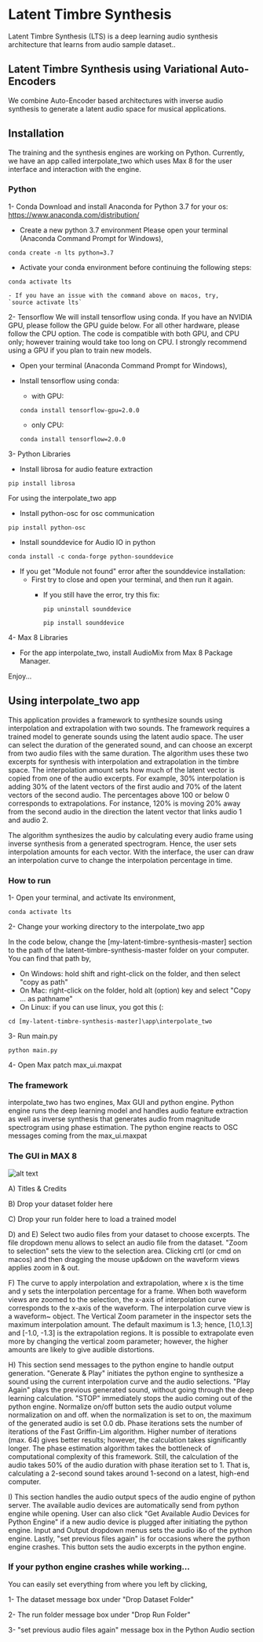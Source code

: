 # Latent Timbre Synthesis

Latent Timbre Synthesis (LTS) is a deep learning audio synthesis architecture that learns from audio sample dataset.. 

## Latent Timbre Synthesis using Variational Auto-Encoders
We combine Auto-Encoder based architectures with inverse audio synthesis to generate a latent audio space for musical applications.

## Installation 

The training and the synthesis engines are working on Python. Currently, we have an app called interpolate_two which uses Max 8 for the user interface and interaction with the engine. 

### Python 

1- Conda 
Download and install Anaconda for Python 3.7 for your os:
https://www.anaconda.com/distribution/

- Create a new python 3.7 environment
Please open your terminal (Anaconda Command Prompt for Windows),

`conda create -n lts python=3.7`

- Activate your conda environment before continuing the following steps:

`conda activate lts`
    
    - If you have an issue with the command above on macos, try, 
    `source activate lts`

2- Tensorflow
We will install tensorflow using conda. If you have an NVIDIA GPU, please follow the GPU guide below. For all other hardware, please follow the CPU option. The code is compatible with both GPU, and CPU only; however training would take too long on CPU. I strongly recommend using a GPU if you plan to train new models. 


- Open your terminal (Anaconda Command Prompt for Windows),

- Install tensorflow using conda:
    - with GPU:
    
    `conda install tensorflow-gpu=2.0.0`

    - only CPU:
    
    `conda install tensorflow=2.0.0`

3- Python Libraries

- Install librosa for audio feature extraction

`pip install librosa`


For using the interpolate_two app

- Install python-osc for osc communication

`pip install python-osc`

- Install sounddevice for Audio IO in python

`conda install -c conda-forge python-sounddevice`
    
  - If you get "Module not found" error after the  sounddevice installation:
    - First try to close and open your terminal, and then run it again.
      - If you still have the error, try this fix:
            
        `pip uninstall sounddevice`
            
        `pip install sounddevice`

4- Max 8 Libraries

- For the app interpolate_two, install AudioMix from Max 8 Package Manager. 

Enjoy...

## Using interpolate_two app

This application provides a framework to synthesize sounds using interpolation and extrapolation with two sounds. The framework requires a trained model to generate sounds using the latent audio space. The user can select the duration of the generated sound, and can choose an excerpt from two audio files with the same duration. The algorithm uses these two excerpts for synthesis with interpolation and extrapolation in the timbre space. The interpolation amount sets how much of the latent vector is copied from one of the audio excerpts. For example, 30% interpolation is adding 30% of the latent vectors of the first audio and 70% of the latent vectors of the second audio. The percentages above 100 or below 0 corresponds to extrapolations. For instance, 120% is moving 20% away from the second audio in the direction the latent vector that links audio 1 and audio 2. 

The algorithm synthesizes the audio by calculating every audio frame using inverse synthesis from a generated spectrogram. Hence, the user sets interpolation amounts for each vector. With the interface, the user can draw an interpolation curve to change the interpolation percentage in time.

### How to run

1- Open your terminal, and activate lts environment,

`conda activate lts`

2- Change your working directory to the interpolate_two app

In the code below, change the [my-latent-timbre-synthesis-master] section to the path of the latent-timbre-synthesis-master folder on your computer. 
You can find that path by,

- On Windows: hold shift and right-click on the folder, and then select "copy as path"
- On Mac: right-click on the folder, hold alt (option) key and select "Copy ... as pathname"
- On Linux: if you can use linux, you got this (:

`cd [my-latent-timbre-synthesis-master]\app\interpolate_two`

3- Run main.py

`python main.py`

4- Open Max patch max\_ui.maxpat

### The framework

interpolate\_two has two engines, Max GUI and python engine. Python engine runs the deep learning model and handles audio feature extraction as well as inverse synthesis that generates audio from magnitude spectrogram using phase estimation. The python engine reacts to OSC messages coming from the max\_ui.maxpat 

### The GUI in MAX 8

![alt text](https://gitlab.com/ktatar/latent-timbre-synthesis/-/raw/master/images/interpolate_two_ui.jpg "interpolate_two GUI")

A) Titles & Credits 

B) Drop your dataset folder here 

C) Drop your run folder here to load a trained model

D) and E) Select two audio files from your dataset to choose excerpts. The file dropdown menu allows to select an audio file from the dataset. "Zoom to selection" sets the view to the selection area. Clicking crtl (or cmd on macos) and then dragging the mouse up&down on the waveform views applies zoom in & out.  

F) The curve to apply interpolation and extrapolation, where x is the time and y sets the interpolation percentage for a frame. When both waveform views are zoomed to the selection, the x-axis of interpolation curve corresponds to the x-axis of the waveform. The interpolation curve view is a waveform~ object. The Vertical Zoom parameter in the inspector sets the maximum interpolation amount. The default maximum is 1.3; hence, [1.0,1.3] and [-1.0, -1.3] is the extrapolation regions. It is possible to extrapolate even more by changing the vertical zoom parameter; however, the higher amounts are likely to give audible distortions. 

H) This section send messages to the python engine to handle output generation. "Generate & Play" initiates the python engine to synthesize a sound using the current interpolation curve and the audio selections. "Play Again" plays the previous generated sound, without going through the deep learning calculation. "STOP" immediately stops the audio coming out of the python engine. Normalize on/off button sets the audio output volume normalization on and off. when the normalization is set to on, the maximum of the generated audio is set 0.0 db. Phase iterations sets the number of iterations of the Fast Griffin-Lim algorithm. Higher number of iterations (max. 64) gives better results; however, the calculation takes significantly longer. The phase estimation algorithm takes the bottleneck of computational complexity of this framework. Still, the calculation of the audio takes 50% of the audio duration with phase iteration set to 1. That is, calculating a 2-second sound takes around 1-second on a latest, high-end computer. 

I) This section handles the audio output specs of the audio engine of python server. The available audio devices are automatically send from python engine while opening. User can also click "Get Available Audio Devices for Python Engine" if a new audio device is plugged after initiating the python engine. Input and Output dropdown menus sets the audio i&o of the python engine. Lastly, "set previous files again" is for occasions where the python engine crashes. This button sets the audio excerpts in the python engine. 

### If your python engine crashes while working...

You can easily set everything from where you left by clicking,

1- The dataset message box under "Drop Dataset Folder"

2- The run folder message box under "Drop Run Folder"

3- "set previous audio files again" message box in the Python Audio section
